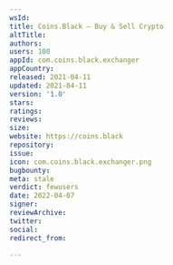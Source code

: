 ```yaml
---
wsId: 
title: Coins.Black — Buy & Sell Crypto
altTitle: 
authors: 
users: 100
appId: com.coins.black.exchanger
appCountry: 
released: 2021-04-11
updated: 2021-04-11
version: '1.0'
stars: 
ratings: 
reviews: 
size: 
website: https://coins.black
repository: 
issue: 
icon: com.coins.black.exchanger.png
bugbounty: 
meta: stale
verdict: fewusers
date: 2022-04-07
signer: 
reviewArchive: 
twitter: 
social: 
redirect_from: 

---
```


